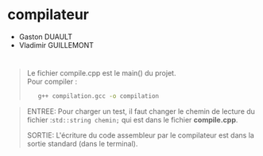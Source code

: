 # compilateur
 - Gaston DUAULT 
 - Vladimir GUILLEMONT
# 
>Le fichier compile.cpp est le main() du projet.<br/>
>Pour compiler : 
>```bash  
>    g++ compilation.gcc -o compilation
>``` 

> ENTREE: Pour charger un test, il faut changer le chemin de lecture du fichier :```std::string chemin;``` qui est dans le fichier <strong>compile.cpp</strong>.
> 
> SORTIE: L'écriture du code assembleur par le compilateur est dans la sortie standard (dans le terminal).